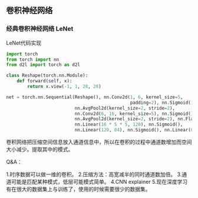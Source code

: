 ## 卷积神经网络
### 经典卷积神经网络 LeNet
LeNet代码实现
```python
import torch
from torch import nn
from d2l import torch as d2l

class Reshape(torch.nn.Module):
    def forward(self, x):
        return x.view(-1, 1, 28, 28)

net = torch.nn.Sequential(Reshape(), nn.Conv2d(1, 6, kernel_size=5,
                                               padding=2), nn.Sigmoid(),
                          nn.AvgPool2d(kernel_size=2, stride=2),
                          nn.Conv2d(6, 16, kernel_size=5), nn.Sigmoid(),
                          nn.AvgPool2d(kernel_size=2, stride=2), nn.Flatten(),
                          nn.Linear(16 * 5 * 5, 120), nn.Sigmoid(),
                          nn.Linear(120, 84), nn.Sigmoid(), nn.Linear(84, 10))
```
卷积网络把压缩空间信息放入通道信息中，所以在卷积的过程中通道数增加而空间大小减少。提取其中的模式。

Q&A：

1.时序数据可以做一维的卷积。
2.压缩方法：高宽减半的同时通道数加倍。
3.通道可能是匹配某种模式，低层可能模式简单。
4.CNN explainer 
5.现在深度学习有在很大的数据集上与训练了，使用的时候需要很少的数据集。
